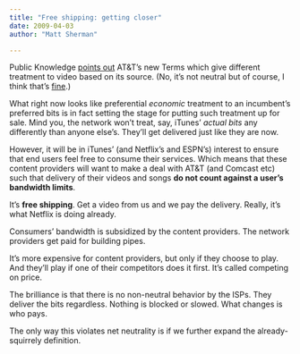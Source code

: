 ```yaml
---
title: "Free shipping: getting closer"
date: 2009-04-03
author: "Matt Sherman"

---
```


Public Knowledge [points out](http://www.publicknowledge.org/node/2069) AT&amp;T’s new Terms which give different treatment to video based on its source. (No, it’s not neutral but of course, I think that’s [fine](http://clipperhouse.com/2008/03/01/the-biggest-threat-to-your-rights-scarcity/).)

What right now looks like preferential _economic_ treatment to an incumbent’s preferred bits is in fact setting the stage for putting such treatment up for sale. Mind you, the network won’t treat, say, iTunes’ _actual bits_ any differently than anyone else’s. They’ll get delivered just like they are now.

However, it will be in iTunes’ (and Netflix’s and ESPN’s) interest to ensure that end users feel free to consume their services. Which means that these content providers will want to make a deal with AT&amp;T (and Comcast etc) such that delivery of their videos and songs **do not count against a user’s bandwidth limits**.

It’s **free shipping**. Get a video from us and we pay the delivery. Really, it’s what Netflix is doing already.

Consumers’ bandwidth is subsidized by the content providers. The network providers get paid for building pipes.

It’s more expensive for content providers, but only if they choose to play. And they’ll play if one of their competitors does it first. It’s called competing on price.

The brilliance is that there is no non-neutral behavior by the ISPs. They deliver the bits regardless. Nothing is blocked or slowed. What changes is who pays.

The only way this violates net neutrality is if we further expand the already-squirrely definition.
